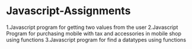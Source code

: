 # Javascript-Assignments
1.Javascript program for getting two values from the user 
2.Javascript Program for purchasing mobile with tax and accessories in mobile shop using functions 
3.Javascript program for find a datatypes using functions 
